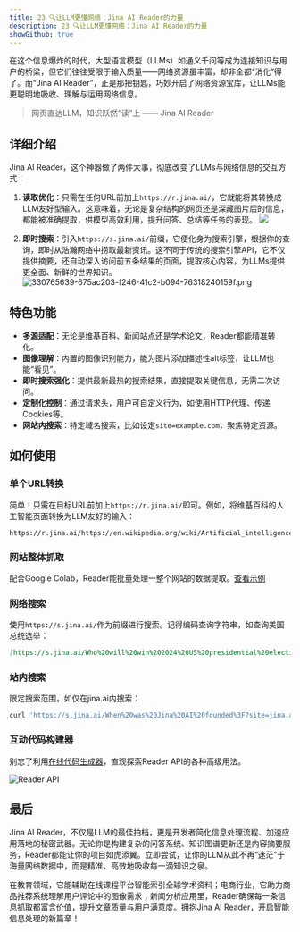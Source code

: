 ```yaml
---
title: 23 🔍让LLM更懂网络：Jina AI Reader的力量
description: 23 🔍让LLM更懂网络：Jina AI Reader的力量
showGithub: true 
---
```


在这个信息爆炸的时代，大型语言模型（LLMs）如通义千问等成为连接知识与用户的桥梁，但它们往往受限于输入质量——网络资源虽丰富，却非全都“消化”得了。而“Jina AI Reader”，正是那把钥匙，巧妙开启了网络资源宝库，让LLMs能更聪明地吸收、理解与运用网络信息。

 >网页直达LLM，知识跃然“读”上 —— Jina AI Reader

## 详细介绍

Jina AI Reader，这个神器做了两件大事，彻底改变了LLMs与网络信息的交互方式：

1. **读取优化**：只需在任何URL前加上`https://r.jina.ai/`，它就能将其转换成LLM友好型输入。这意味着，无论是复杂结构的网页还是深藏图片后的信息，都能被准确提取，供模型高效利用，提升问答、总结等任务的表现。
![](https://i.haidao.tech/202409/0fadab1b2d6e33004c225d55e14af2d7.png)

3. **即时搜索**：引入`https://s.jina.ai/`前缀，它便化身为搜索引擎，根据你的查询，即时从浩瀚网络中捞取最新资讯。这不同于传统的搜索引擎API，它不仅提供摘要，还自动深入访问前五条结果的页面，提取核心内容，为LLMs提供更全面、新鲜的世界知识。
![330765639-675ac203-f246-41c2-b094-76318240159f.png](https://i.haidao.tech/202409/9c0a80be03fb88f930bfd96ceed430c3.png)

## 特色功能

- **多源适配**：无论是维基百科、新闻站点还是学术论文，Reader都能精准转化。
- **图像理解**：内置的图像识别能力，能为图片添加描述性alt标签，让LLM也能“看见”。
- **即时搜索强化**：提供最新最热的搜索结果，直接提取关键信息，无需二次访问。
- **定制化控制**：通过请求头，用户可自定义行为，如使用HTTP代理、传递Cookies等。
- **网站内搜索**：特定域名搜索，比如设定`site=example.com`，聚焦特定资源。

## 如何使用

### 单个URL转换

简单！只需在目标URL前加上`https://r.jina.ai/`即可。例如，将维基百科的人工智能页面转换为LLM友好的输入：

```shell
https://r.jina.ai/https://en.wikipedia.org/wiki/Artificial_intelligence
```

### 网站整体抓取

配合Google Colab，Reader能批量处理一整个网站的数据提取。[查看示例](https://colab.research.google.com/drive/1uoBy6_7BhxqpFQ45vuhgDDDGwstaCt4P#scrollTo=5LQjzJiT9ewT)

### 网络搜索

使用`https://s.jina.ai/`作为前缀进行搜索。记得编码查询字符串，如查询美国总统选举：

```markdown
[https://s.jina.ai/Who%20will%20win%202024%20US%20presidential%20election%3F](https://s.jina.ai/Who%20will%20win%202024%20US%20presidential%20election%3F)
```

### 站内搜索

限定搜索范围，如仅在jina.ai内搜索：

```bash
curl 'https://s.jina.ai/When%20was%20Jina%20AI%20founded%3F?site=jina.ai'
```

### 互动代码构建器

别忘了利用[在线代码生成器](https://jina.ai/reader#apiform)，直观探索Reader API的各种高级用法。

![Reader API](https://i.haidao.tech/202409/e2fb9368a43e618032bcca49fe794e37.gif)
## 最后

Jina AI Reader，不仅是LLM的最佳拍档，更是开发者简化信息处理流程、加速应用落地的秘密武器。无论你是构建复杂的问答系统、知识图谱更新还是内容摘要服务，Reader都能让你的项目如虎添翼。立即尝试，让你的LLM从此不再“迷茫”于海量网络数据中，而是精准、高效地吸收每一滴知识之泉。

在教育领域，它能辅助在线课程平台智能索引全球学术资料；电商行业，它助力商品推荐系统理解用户评论中的图像需求；新闻分析应用里，Reader确保每一条信息抓取都富含价值，提升文章质量与用户满意度。拥抱Jina AI Reader，开启智能信息处理的新篇章！